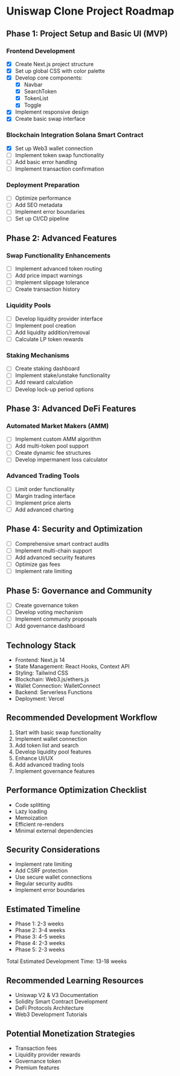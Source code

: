 # Uniswap Clone Project Roadmap

## Phase 1: Project Setup and Basic UI (MVP)
### Frontend Development
- [x] Create Next.js project structure
- [x] Set up global CSS with color palette
- [x] Develop core components:
  - [x] Navbar
  - [x] SearchToken
  - [x] TokenList
  - [x] Toggle
- [x] Implement responsive design
- [x] Create basic swap interface

### Blockchain Integration Solana Smart Contract
- [x] Set up Web3 wallet connection
- [ ] Implement token swap functionality
- [ ] Add basic error handling
- [ ] Implement transaction confirmation

### Deployment Preparation
- [ ] Optimize performance
- [ ] Add SEO metadata
- [ ] Implement error boundaries
- [ ] Set up CI/CD pipeline

## Phase 2: Advanced Features
### Swap Functionality Enhancements
- [ ] Implement advanced token routing
- [ ] Add price impact warnings
- [ ] Implement slippage tolerance
- [ ] Create transaction history

### Liquidity Pools
- [ ] Develop liquidity provider interface
- [ ] Implement pool creation
- [ ] Add liquidity addition/removal
- [ ] Calculate LP token rewards

### Staking Mechanisms
- [ ] Create staking dashboard
- [ ] Implement stake/unstake functionality
- [ ] Add reward calculation
- [ ] Develop lock-up period options

## Phase 3: Advanced DeFi Features
### Automated Market Makers (AMM)
- [ ] Implement custom AMM algorithm
- [ ] Add multi-token pool support
- [ ] Create dynamic fee structures
- [ ] Develop impermanent loss calculator

### Advanced Trading Tools
- [ ] Limit order functionality
- [ ] Margin trading interface
- [ ] Implement price alerts
- [ ] Add advanced charting

## Phase 4: Security and Optimization
- [ ] Comprehensive smart contract audits
- [ ] Implement multi-chain support
- [ ] Add advanced security features
- [ ] Optimize gas fees
- [ ] Implement rate limiting

## Phase 5: Governance and Community
- [ ] Create governance token
- [ ] Develop voting mechanism
- [ ] Implement community proposals
- [ ] Add governance dashboard

## Technology Stack
- Frontend: Next.js 14
- State Management: React Hooks, Context API
- Styling: Tailwind CSS
- Blockchain: Web3.js/ethers.js
- Wallet Connection: WalletConnect
- Backend: Serverless Functions
- Deployment: Vercel

## Recommended Development Workflow
1. Start with basic swap functionality
2. Implement wallet connection
3. Add token list and search
4. Develop liquidity pool features
5. Enhance UI/UX
6. Add advanced trading tools
7. Implement governance features

## Performance Optimization Checklist
- Code splitting
- Lazy loading
- Memoization
- Efficient re-renders
- Minimal external dependencies

## Security Considerations
- Implement rate limiting
- Add CSRF protection
- Use secure wallet connections
- Regular security audits
- Implement error boundaries

## Estimated Timeline
- Phase 1: 2-3 weeks
- Phase 2: 3-4 weeks
- Phase 3: 4-5 weeks
- Phase 4: 2-3 weeks
- Phase 5: 2-3 weeks

Total Estimated Development Time: 13-18 weeks

## Recommended Learning Resources
- Uniswap V2 & V3 Documentation
- Solidity Smart Contract Development
- DeFi Protocols Architecture
- Web3 Development Tutorials

## Potential Monetization Strategies
- Transaction fees
- Liquidity provider rewards
- Governance token
- Premium features